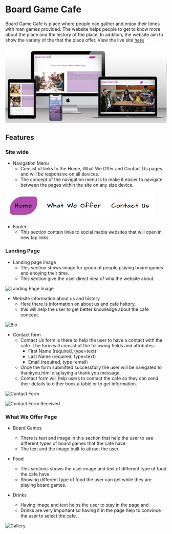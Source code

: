 # Board Game Cafe

Board Game Cafe is place where people can gather and enjoy their times with man games provided. The website helps people to get to know more about the place and the history of the place. In addition, the website aim to show the variety  of the that the place offer. View the live site [here](https://addas3.github.io/board-game-cafe/contact-us.html)

![Mockup](docs/readme_images/mockup.JPG)

## Features 

### Site wide
* Navigation Menu
    * Consist of links to the Home, What We Offer and Contact Us pages and will be responsive on all devices.
    * The concept of the navigation menu is to make it easier to navigate between the pages within the site on any size device. 

![Nav Menu](docs/readme_images/navigation_menu.JPG)
* Footer
    * This section contain links to social media websites that will open in new tap links.

### Landing Page
* Landing page image
    * This section shows image for group of people playing board games and enoying their time. 
    * This section give the user direct idea of wha the website about.    

 ![Landing Page Image]()
* Website information about us and history
    * Here there is information on about us and cafe hsitory.
    * this will help the user to get better knowledge about the cafe concept. 

![Bio]()  

* Contact form
    * Contact Us form is there to help the user to have a contact with the cafe. The form will consist of the following fields and attributes: 
        * First Name (required, type=text)
        * Last Name (required, type=text)
        * Email (required, type=email)
    * Once the form submitted successfully the user will be navigated to thankyou.html displaying a thank you message.
    * Contact form will help users to contact the cafe so they can send their details to either book a table or to get information.

![Contact Form]()

![Contact Form Received]()

### What We Offer Page
* Board Games
    * There is text and image in this section that help the user to see different types of board games that the cafe have.
    * The text and the image built to attract the user.

* Food
    * This sections shows the user image and text of different type of food the cafe have.
    * Showing different type of food the user can get while they are playing board games.

* Drinks
    * Having image and text helps the user to stay in the page and.
    * Drinks are very important so having it in the page help to convince the user to select the cafe.

![Gallery]()
